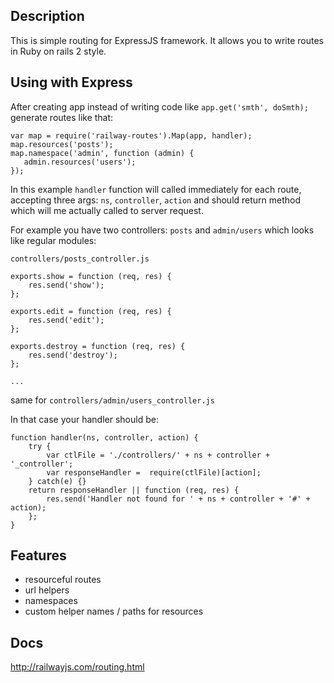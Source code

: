 ## Description

This is simple routing for ExpressJS framework. It allows you to write routes in Ruby on rails 2 style.

## Using with Express

After creating app instead of writing code like `app.get('smth', doSmth);` generate routes like that:

    var map = require('railway-routes').Map(app, handler);
    map.resources('posts');
    map.namespace('admin', function (admin) {
       admin.resources('users');
    });

In this example `handler` function will called immediately for each route, accepting three args: `ns`, `controller`, `action` and should return method which will me actually called to server request.

For example you have two controllers: `posts` and `admin/users` which looks like regular modules:

`controllers/posts_controller.js`

    exports.show = function (req, res) {
        res.send('show');
    };

    exports.edit = function (req, res) {
        res.send('edit');
    };

    exports.destroy = function (req, res) {
        res.send('destroy');
    };

    ...

same for `controllers/admin/users_controller.js`

In that case your handler should be:

    function handler(ns, controller, action) {
        try {
            var ctlFile = './controllers/' + ns + controller + '_controller';
            var responseHandler =  require(ctlFile)[action];
        } catch(e) {}
        return responseHandler || function (req, res) {
            res.send('Handler not found for ' + ns + controller + '#' + action);
        };
    }

## Features

- resourceful routes
- url helpers
- namespaces
- custom helper names / paths for resources

## Docs

http://railwayjs.com/routing.html

